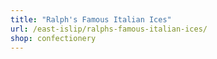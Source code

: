 ```yaml
---
title: "Ralph's Famous Italian Ices"
url: /east-islip/ralphs-famous-italian-ices/
shop: confectionery
---
```

